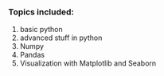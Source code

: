 ### Topics included:

1. basic python
2. advanced stuff in python
3. Numpy
4. Pandas
5. Visualization with Matplotlib and Seaborn
